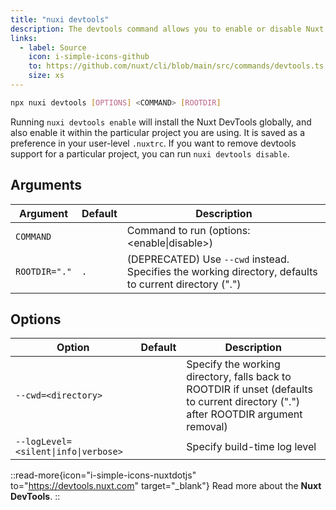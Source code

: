 ```yaml
---
title: "nuxi devtools"
description: The devtools command allows you to enable or disable Nuxt DevTools on a per-project basis.
links:
  - label: Source
    icon: i-simple-icons-github
    to: https://github.com/nuxt/cli/blob/main/src/commands/devtools.ts
    size: xs
---
```


```bash [Terminal]
npx nuxi devtools [OPTIONS] <COMMAND> [ROOTDIR]
```

Running `nuxi devtools enable` will install the Nuxt DevTools globally, and also enable it within the particular project you are using. It is saved as a preference in your user-level `.nuxtrc`. If you want to remove devtools support for a particular project, you can run `nuxi devtools disable`.

## Arguments

Argument | Default | Description
--- | --- | ---
`COMMAND` |  | Command to run (options: <enable\|disable>)
`ROOTDIR="."` | `.` | (DEPRECATED) Use `--cwd` instead. Specifies the working directory, defaults to current directory (".")

## Options

Option | Default | Description
--- | --- | ---
`--cwd=<directory>` |  | Specify the working directory, falls back to ROOTDIR if unset (defaults to current directory (".") after ROOTDIR argument removal)
`--logLevel=<silent\|info\|verbose>` |  | Specify build-time log level

::read-more{icon="i-simple-icons-nuxtdotjs" to="https://devtools.nuxt.com" target="_blank"}
Read more about the **Nuxt DevTools**.
::
